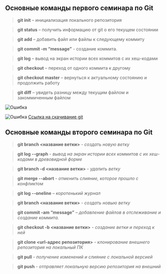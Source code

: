 ## Основные команды первого семинара по Git

> **git init** – инициализация локального репозитория

> **git status** – получить информацию от git о его текущем состоянии

> **git add** – добавить файл или файлы к следующему коммиту

> **git commit -m “message”** - создание коммита.

> **git log** – вывод на экран истории всех коммитов с их хеш-кодами

> **git checkout** – переход от одного коммита к другому

> **git checkout master** – вернуться к актуальному состоянию и продолжить работу

> **git diff** – увидеть разницу между текущим файлом и закоммиченным файлом


![Ошибка](https://get.wallhere.com/photo/5092x3438-px-animals-leopard-1098679.jpg)

![Ошибка](picture.jpg)
[Ссылка на скачивание git](https://git-scm.com/download/win)

## Основные команды второго семинара по Git

> **git branch <название ветки>** - *создать новую ветку*

> **git log --graph** - *вывод на экран истории всех коммитов с их хеш-кодами в древовидной форме*

> **git branch -d <название ветки>** - *удалить ветку*

> **git merge --abort** - *отменить слияние, которое прошло с конфликтом*

> **git log --oneline** – *коротенький журнал*

> **git branch <название ветки>** - *создать новыю ветку*

> **git commit -am “message”** – *добавление файлов в отслеживание и
создание коммита.*

> **git checkout -b <название ветки>** - *создание ветки и переход к ней*

> **git clone <url-адрес репозитория>** - *клонирование внешнего репозитория на локальный ПК*

> **git pull** - *получение изменений и слияние с локальной версией*

> **git push** - *отправляет локальную версию репозитория на внешний*